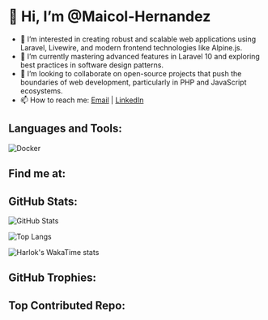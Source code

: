 # 👋 Hi, I’m @Maicol-Hernandez

- 👀 I’m interested in creating robust and scalable web applications using Laravel, Livewire, and modern frontend technologies like Alpine.js.
- 🌱 I’m currently mastering advanced features in Laravel 10 and exploring best practices in software design patterns.
- 💞️ I’m looking to collaborate on open-source projects that push the boundaries of web development, particularly in PHP and JavaScript ecosystems.
- 📫 How to reach me: [Email](maicolhernandez420@gmail.com) | [LinkedIn](www.linkedin.com/in/maicol-hernandez-peralta)

<!---
Maicol-Hernandez/Maicol-Hernandez is a ✨ special ✨ repository because its `README.md` (this file) appears on your GitHub profile.
You can click the Preview link to take a look at your changes.
--->

## Languages and Tools:
![Docker](https://img.shields.io/badge/Docker-2496ED?style=flat&logo=docker&logoColor=white)

## Find me at:

## GitHub Stats:
![GitHub Stats](https://github-readme-stats.vercel.app/api?username=Maicol-Hernandez&show_icons=true&theme=tokyonight)

![Top Langs](https://github-readme-stats.vercel.app/api/top-langs/?username=Maicol-Hernandez&layout=donut-vertical&theme=tokyonight)

![Harlok's WakaTime stats](https://github-readme-stats.vercel.app/api/wakatime?username=Maicol-Hernandez)

## GitHub Trophies:

## Top Contributed Repo:
